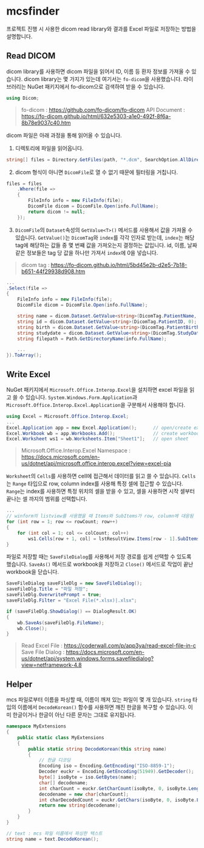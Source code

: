 # mcsfinder
프로젝트 진행 시 사용한 dicom read library와 결과를 Excel 파일로 저장하는 방법을 설명합니다. 

## Read DICOM
dicom library를 사용하면 dicom 파일을 읽어서 ID, 이름 등 환자 정보를 가져올 수 있습니다. dicom library는 몇 가지가 있는데 여기서는 `fo-dicom`을 사용했습니다. 라이브러리는 NuGet 패키지에서 fo-dicom으로 검색하여 받을 수 있습니다.
``` c#
using Dicom;
```
> fo-dicom : https://github.com/fo-dicom/fo-dicom
> API Document : https://fo-dicom.github.io/html/632e5303-a1e0-492f-8f6a-8b78e9037c40.htm

dicom 파일은 아래 과정을 통해 읽어올 수 있습니다.
1. 디렉토리에 파일을 읽어옵니다.
``` C#
string[] files = Directory.GetFiles(path, "*.dcm", SearchOption.AllDirectories);
```
2. dicom 형식이 아니면 `DicomFile`로 열 수 없기 때문에 필터링을 거칩니다.
``` c#
files = files
    .Where(file =>
    {
        FileInfo info = new FileInfo(file);
        DicomFile dicom = DicomFile.Open(info.FullName);
        return dicom != null;
    });
```
3. `DicomFile`의 `Dataset`속성의 `GetValue<T>()` 메서드를 사용해서 값을 가져올 수 있습니다. `GetValue()`는 `DicomTag`와 `index`를 각각 인자로 받는데, `index`는 해당 tag에 해당하는 값들 중 몇 번쨰 값을 가져오는지 결정하는 값입니다. id, 이름, 날짜 같은 정보들은 tag 당 값을 하나만 가져서 `index`에 0을 넣습니다.
> dicom tag : https://fo-dicom.github.io/html/5bd45e2b-d2e5-7b18-b651-44f29938d908.htm

``` c#
...
.Select(file =>
{
    FileInfo info = new FileInfo(file);
    DicomFile dicom = DicomFile.Open(info.FullName);

    string name = dicom.Dataset.GetValue<string>(DicomTag.PatientName, 0).DecodeKorean().Replace('^', ' ');
    string id = dicom.Dataset.GetValue<string>(DicomTag.PatientID, 0);
    string birth = dicom.Dataset.GetValue<string>(DicomTag.PatientBirthDate, 0);
    string studydate = dicom.Dataset.GetValue<string>(DicomTag.StudyDate, 0);
    string filepath = Path.GetDirectoryName(info.FullName);

    ...
}).ToArray();
```

## Write Excel
NuGet 패키지에서 `Microsoft.Office.Interop.Excel`을 설치하면 excel 파일을 읽고 쓸 수 있습니다. `System.Windows.Form.Application`과 `Microsoft.Office.Interop.Excel.Application`을 구분해서 사용해야 합니다.
``` c#
using Excel = Microsoft.Office.Interop.Excel;
...
Excel.Application app = new Excel.Application();      // open/create excel file
Excel.Workbook wb = app.Workbooks.Add();              // create workbook
Excel.Worksheet ws1 = wb.Worksheets.Item["Sheet1"];   // open sheet
```
> Microsoft.Office.Interop.Excel Namespace :  https://docs.microsoft.com/en-us/dotnet/api/microsoft.office.interop.excel?view=excel-pia

`Worksheet`의 `Cells`를 사용하면 cell에 접근해서 데이터를 읽고 쓸 수 있습니다. `Cells`는 `Range` 타입으로 row, column index를 사용해 특정 셀에 접근할 수 있습니다. `Range`는 index를 사용하면 특정 위치의 셀을 받을 수 있고, 셀을 사용하면 시작 셀부터 끝나는 셀 까지의 범위를 선택합니다.
```C#
...
// winform의 listview를 사용했을 때 Items와 SubItems가 row, column에 대응됨
for (int row = 1; row <= rowCount; row++)
{
    for (int col = 1; col <= colCount; col++)
        ws1.Cells[row + 1, col] = lstResultView.Items[row - 1].SubItems[col - 1].Text;
}
```

파일로 저장할 때는 `SaveFileDialog`를 사용해서 저장 경로를 쉽게 선택할 수 있도록 했습니다. `SaveAs()` 메서드로 workbook을 저장하고 `Close()` 메서드로 작업이 끝난 workbook을 닫습니다.
``` c#
SaveFileDialog saveFileDlg = new SaveFileDialog();
saveFileDlg.Title = "파일 저장";
saveFileDlg.OverwritePrompt = true;
saveFileDlg.Filter = "Excel File(*.xlsx)|.xlsx";

if (saveFileDlg.ShowDialog() == DialogResult.OK)
{
    wb.SaveAs(saveFileDlg.FileName);
    wb.Close();
}
```
> Read Excel File : https://coderwall.com/p/app3ya/read-excel-file-in-c
> Save File Dialog : https://docs.microsoft.com/en-us/dotnet/api/system.windows.forms.savefiledialog?view=netframework-4.8


## Helper
mcs 파일로부터 이름을 파싱할 때, 이름이 깨져 있는 파일이 몇 개 있습니다. `string` 타입의 이름에서 `DecodeKorean()` 함수를 사용하면 깨진 한글을 복구할 수 있습니다. 이미 한글이거나 한글이 아닌 다른 문자는 그대로 유지됩니다.
``` C#
namespace MyExtensions
{
    public static class MyExtensions
    {
        public static string DecodeKorean(this string name)
        {
            // 한글 디코딩
            Encoding iso = Encoding.GetEncoding("ISO-8859-1");
            Decoder euckr = Encoding.GetEncoding(51949).GetDecoder();
            byte[] isoByte = iso.GetBytes(name);
            char[] decodename;
            int charCount = euckr.GetCharCount(isoByte, 0, isoByte.Length);
            decodename = new char[charCount];
            int charDecodedCount = euckr.GetChars(isoByte, 0, isoByte.Length, decodename, 0);
            return new string(decodename);
        }
    }
}

// text : mcs 파일 이름에서 파싱한 텍스트
string name = text.DecodeKorean();
```
